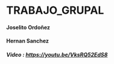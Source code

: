 # TRABAJO_GRUPAL
#### Joselito Ordoñez
#### Hernan Sanchez 
##### Video : https://youtu.be/VksRQ52EdS8
